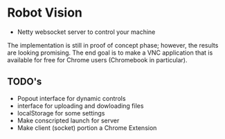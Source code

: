 # Robot Vision

- Netty websocket server to control your machine

The implementation is still in proof of concept phase; however, the results are
looking promising. The end goal is to make a VNC application that is available
for free for Chrome users (Chromebook in particular).

## TODO's

- Popout interface for dynamic controls
- interface for uploading and dowloading files
- localStorage for some settings
- Make conscripted launch for server
- Make client (socket) portion a Chrome Extension
